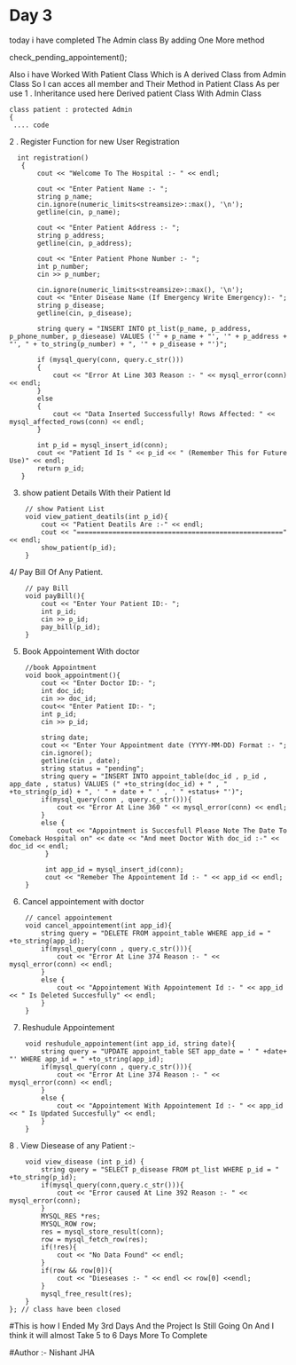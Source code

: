 # Day 3

today i have completed The Admin class By adding One More method

check_pending_appointement();


Also i have Worked With Patient Class Which is A derived Class from Admin Class So I can acces all member and Their Method in Patient Class As per use
1 . Inheritance used here Derived patient Class With Admin Class
```
class patient : protected Admin
{
 .... code 
```
2 . Register Function for new User Registration
    
 ```
   int registration()
    {
        cout << "Welcome To The Hospital :- " << endl;

        cout << "Enter Patient Name :- ";
        string p_name;
        cin.ignore(numeric_limits<streamsize>::max(), '\n');
        getline(cin, p_name);

        cout << "Enter Patient Address :- ";
        string p_address;
        getline(cin, p_address);

        cout << "Enter Patient Phone Number :- ";
        int p_number;
        cin >> p_number;

        cin.ignore(numeric_limits<streamsize>::max(), '\n');
        cout << "Enter Disease Name (If Emergency Write Emergency):- ";
        string p_disease;
        getline(cin, p_disease);

        string query = "INSERT INTO pt_list(p_name, p_address, p_phone_number, p_diesease) VALUES ('" + p_name + "', '" + p_address + "', " + to_string(p_number) + ", '" + p_disease + "')";

        if (mysql_query(conn, query.c_str()))
        {
            cout << "Error At Line 303 Reason :- " << mysql_error(conn) << endl;
        }
        else
        {
            cout << "Data Inserted Successfully! Rows Affected: " << mysql_affected_rows(conn) << endl;
        }

        int p_id = mysql_insert_id(conn);
        cout << "Patient Id Is " << p_id << " (Remember This for Future Use)" << endl;
        return p_id;
    }
```

3. show patient Details With their Patient Id
```
    // show Patient List
    void view_patient_deatils(int p_id){
        cout << "Patient Deatils Are :-" << endl;
        cout << "====================================================" << endl;
        show_patient(p_id);
    }
```
4/ Pay Bill Of Any Patient.
```
    // pay Bill 
    void payBill(){
        cout << "Enter Your Patient ID:- ";
        int p_id;
        cin >> p_id;
        pay_bill(p_id);
    }
```
5. Book Appointement With doctor
```
    //book Appointment 
    void book_appointment(){
        cout << "Enter Doctor ID:- ";
        int doc_id;
        cin >> doc_id;
        cout<< "Enter Patient ID:- ";
        int p_id;
        cin >> p_id;

        string date;
        cout << "Enter Your Appointment date (YYYY-MM-DD) Format :- ";
        cin.ignore();
        getline(cin , date);
        string status = "pending";
        string query = "INSERT INTO appoint_table(doc_id , p_id , app_date , status) VALUES (" +to_string(doc_id) + " , " +to_string(p_id) + ", ' " + date + " ' , ' " +status+ "')";
        if(mysql_query(conn , query.c_str())){
            cout << "Error At Line 360 " << mysql_error(conn) << endl;
        }
        else {
            cout << "Appointment is Succesfull Please Note The Date To Comeback Hospital on" << date << "And meet Doctor With doc_id :-" << doc_id << endl;
         }

         int app_id = mysql_insert_id(conn);
         cout << "Remeber The Appointement Id :- " << app_id << endl;
    }
```
6. Cancel appointement with doctor
```
    // cancel appointement 
    void cancel_appointement(int app_id){
        string query = "DELETE FROM appoint_table WHERE app_id = " +to_string(app_id);
        if(mysql_query(conn , query.c_str())){
            cout << "Error At Line 374 Reason :- " << mysql_error(conn) << endl;
        }
        else {
            cout << "Appointement With Appointement Id :- " << app_id << " Is Deleted Succesfully" << endl;
        }
    }
```
7. Reshudule Appointement
```
    void reshudule_appointement(int app_id, string date){ 
        string query = "UPDATE appoint_table SET app_date = ' " +date+ "' WHERE app_id = " +to_string(app_id);
        if(mysql_query(conn , query.c_str())){
            cout << "Error At Line 374 Reason :- " << mysql_error(conn) << endl;
        }
        else {
            cout << "Appointement With Appointement Id :- " << app_id << " Is Updated Succesfully" << endl;
        }
    }
```
8 . View Diesease of any Patient :- 
```
    void view_disease (int p_id) {
        string query = "SELECT p_disease FROM pt_list WHERE p_id = " +to_string(p_id);
        if(mysql_query(conn,query.c_str())){
            cout << "Error caused At Line 392 Reason :- " << mysql_error(conn);
        }
        MYSQL_RES *res;
        MYSQL_ROW row;
        res = mysql_store_result(conn);
        row = mysql_fetch_row(res);
        if(!res){
            cout << "No Data Found" << endl;
        }
        if(row && row[0]){
            cout << "Dieseases :- " << endl << row[0] <<endl;
        }
        mysql_free_result(res);
    }
}; // class have been closed 
```


#This is how I Ended My 3rd Days And the Project Is Still Going On And I think it will almost Take 5 to 6 Days More To Complete 

#Author :- Nishant JHA
